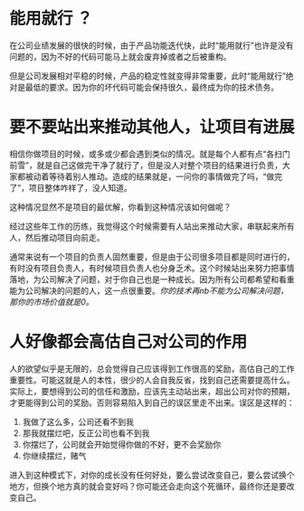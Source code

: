 # 能用就行 ？

在公司业绩发展的很快的时候，由于产品功能迭代快，此时“能用就行”也许是没有问题的，因为不好的代码可能马上就会废弃掉或者之后被重构。

但是公司发展相对平稳的时候，产品的稳定性就变得非常重要，此时“能用就行”绝对是最低的要求。因为你的坏代码可能会保持很久，最终成为你的技术债务。

# 要不要站出来推动其他人，让项目有进展

相信你做项目的时候，或多或少都会遇到类似的情况。就是每个人都有点“各扫门前雪”，就是自己这做完干净了就行了，但是没人对整个项目的结果进行负责，大家都被动着等待着别人推动。造成的结果就是，一问你的事情做完了吗，“做完了”，项目整体咋样了，没人知道。

这种情况显然不是项目的最优解，你看到这种情况该如何做呢？

经过这些年工作的历练，我觉得这个时候需要有人站出来推动大家，串联起来所有人，然后推动项目向前走。

通常来说有一个项目的负责人固然重要，但是由于公司很多项目都是同时进行的，有时没有项目负责人，有时候项目负责人也分身乏术。这个时候站出来努力把事情落地，为公司解决了问题，对于你自己也是一种成长。因为所有公司都希望和看重能为公司解决的问题的人，这一点很重要。*你的技术再nb不能为公司解决问题，那你的市场价值就是0。*

# 人好像都会高估自己对公司的作用

人的欲望似乎是无限的，总会觉得自己应该得到工作很高的奖励，高估自己的工作重要性。可能这就是人的本性，很少的人会自我反省，找到自己还需要提高什么。实际上，要想得到公司的信任和激励，应该先主动站出来，超出公司对你的预期，才更能得到公司的奖励。否则容易陷入到自己的误区里走不出来。误区是这样的：

1. 我做了这么多，公司还看不到我
2. 那我就摆烂吧，反正公司也看不到我
3. 你摆烂了，公司就会开始觉得你做的不好，更不会奖励你
4. 你继续摆烂，赌气

进入到这种模式下，对你的成长没有任何好处，要么尝试改变自己，要么尝试换个地方，但换个地方真的就会变好吗？你可能还会走向这个死循环，最终你还是要改变自己。
